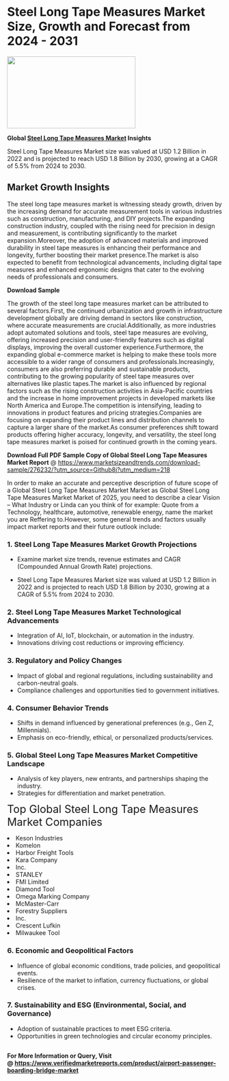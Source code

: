 <H1>Steel Long Tape Measures Market Size, Growth and Forecast from 2024 - 2031</H1><img class="aligncenter size-medium wp-image-584254" src="https://thirdeyenews.in/wp-content/uploads/2024/09/Global-Market-Research-300x168.jpeg" alt="" width="300" height="168" /><p><strong>Global&nbsp;<a href="https://www.marketsizeandtrends.com/download-sample/276232/?utm_source=Github8j?utm_medium=218">Steel Long Tape Measures Market</a> Insights</strong></p><p>Steel Long Tape Measures Market size was valued at USD 1.2 Billion in 2022 and is projected to reach USD 1.8 Billion by 2030, growing at a CAGR of 5.5% from 2024 to 2030.</p><p><h2>Market Growth Insights</h2> <p>The steel long tape measures market is witnessing steady growth, driven by the increasing demand for accurate measurement tools in various industries such as construction, manufacturing, and DIY projects.The expanding construction industry, coupled with the rising need for precision in design and measurement, is contributing significantly to the market expansion.Moreover, the adoption of advanced materials and improved durability in steel tape measures is enhancing their performance and longevity, further boosting their market presence.The market is also expected to benefit from technological advancements, including digital tape measures and enhanced ergonomic designs that cater to the evolving needs of professionals and consumers.</p> <p><strong>Download Sample</strong></p> <p>The growth of the steel long tape measures market can be attributed to several factors.First, the continued urbanization and growth in infrastructure development globally are driving demand in sectors like construction, where accurate measurements are crucial.Additionally, as more industries adopt automated solutions and tools, steel tape measures are evolving, offering increased precision and user-friendly features such as digital displays, improving the overall customer experience.Furthermore, the expanding global e-commerce market is helping to make these tools more accessible to a wider range of consumers and professionals.Increasingly, consumers are also preferring durable and sustainable products, contributing to the growing popularity of steel tape measures over alternatives like plastic tapes.The market is also influenced by regional factors such as the rising construction activities in Asia-Pacific countries and the increase in home improvement projects in developed markets like North America and Europe.The competition is intensifying, leading to innovations in product features and pricing strategies.Companies are focusing on expanding their product lines and distribution channels to capture a larger share of the market.As consumer preferences shift toward products offering higher accuracy, longevity, and versatility, the steel long tape measures market is poised for continued growth in the coming years.</p> <p><span class=""><strong>Download Full PDF Sample Copy of Global Steel Long Tape Measures Market Report</strong> @ <a href="https://www.marketsizeandtrends.com/download-sample/276232/?utm_source=Github8j?utm_medium=218" target="_blank">https://www.marketsizeandtrends.com/download-sample/276232/?utm_source=Github8j?utm_medium=218</a></span></p><p>In order to make an accurate and perceptive description of future scope of a Global&nbsp;Steel Long Tape Measures Market Market as Global&nbsp;Steel Long Tape Measures Market Market of 2025, you need to describe a clear Vision &ndash; What Industry or Linda can you think of for example: Quote from a Technology, healthcare, automotive, renewable energy, name the market you are Reffering to.However, some general trends and factors usually impact market reports and their future outlook include:</p><h3>1.&nbsp;<strong>Steel Long Tape Measures Market Growth Projections</strong></h3><ul><li>Examine market size trends, revenue estimates and CAGR (Compounded Annual Growth Rate) projections.</li><li><p>Steel Long Tape Measures Market size was valued at USD 1.2 Billion in 2022 and is projected to reach USD 1.8 Billion by 2030, growing at a CAGR of 5.5% from 2024 to 2030.</p></li></ul><h3>2.&nbsp;<strong>Steel Long Tape Measures Market Technological Advancements</strong></h3><ul><li>Integration of AI, IoT, blockchain, or automation in the industry.</li><li>Innovations driving cost reductions or improving efficiency.</li></ul><h3>3.&nbsp;<strong>Regulatory and Policy Changes</strong></h3><ul><li>Impact of global and regional regulations, including sustainability and carbon-neutral goals.</li><li>Compliance challenges and opportunities tied to government initiatives.</li></ul><h3>4.&nbsp;<strong>Consumer Behavior Trends</strong></h3><ul><li>Shifts in demand influenced by generational preferences (e.g., Gen Z, Millennials).</li><li>Emphasis on eco-friendly, ethical, or personalized products/services.</li></ul><h3>5.&nbsp;<strong>Global Steel Long Tape Measures Market Competitive Landscape</strong></h3><ul><li>Analysis of key players, new entrants, and partnerships shaping the industry.</li><li>Strategies for differentiation and market penetration.</li></ul><p data-pm-slice="1 1 []"><span style="color: inherit; font-family: inherit; font-size: 25px;">Top Global Steel Long Tape Measures Market Companies</span></p><div class="" data-test-id=""><p><li>Keson Industries</li><li> Komelon</li><li> Harbor Freight Tools</li><li> Kara Company</li><li> Inc.</li><li> STANLEY</li><li> FMI Limited</li><li> Diamond Tool</li><li> Omega Marking Company</li><li> McMaster-Carr</li><li> Forestry Suppliers</li><li> Inc.</li><li> Crescent Lufkin</li><li> Milwaukee Tool</li></p></div><h3>6.&nbsp;<strong>Economic and Geopolitical Factors</strong></h3><ul><li>Influence of global economic conditions, trade policies, and geopolitical events.</li><li>Resilience of the market to inflation, currency fluctuations, or global crises.</li></ul><h3>7.&nbsp;<strong>Sustainability and ESG (Environmental, Social, and Governance)</strong></h3><ul><li>Adoption of sustainable practices to meet ESG criteria.</li><li>Opportunities in green technologies and circular economy principles.</li></ul><h2><strong style="font-size: 14px;">For More Information or Query, Visit @&nbsp;</strong><a style="background-color: #ffffff; font-size: 14px;" href="https://www.marketsizeandtrends.com/report/steel-long-tape-measures-market/" target="_blank">https://www.verifiedmarketreports.com/product/airport-passenger-boarding-bridge-market</a></h2>
